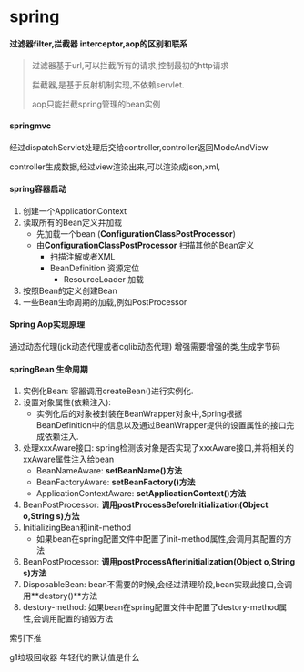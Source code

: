 # spring

#### 过滤器filter,拦截器 interceptor,aop的区别和联系

> 过滤器基于url,可以拦截所有的请求,控制最初的http请求
>
> 拦截器,是基于反射机制实现,不依赖servlet.
>
> aop只能拦截spring管理的bean实例

####  springmvc

经过dispatchServlet处理后交给controller,controller返回ModeAndView

controller生成数据,经过view渲染出来,可以渲染成json,xml,

#### spring容器启动

1. 创建一个ApplicationContext
2. 读取所有的Bean定义并加载
   - 先加载一个bean (**ConfigurationClassPostProcessor**)
   - 由**ConfigurationClassPostProcessor** 扫描其他的Bean定义
     - 扫描注解或者XML
     - BeanDefinition 资源定位
       - ResourceLoader 加载
3. 按照Bean的定义创建Bean
4. 一些Bean生命周期的加载,例如PostProcessor 

#### Spring Aop实现原理

通过动态代理(jdk动态代理或者cglib动态代理) 增强需要增强的类,生成字节码

#### springBean 生命周期

1. 实例化Bean: 容器调用createBean()进行实例化.
2. 设置对象属性(依赖注入): 
   - 实例化后的对象被封装在BeanWrapper对象中,Spring根据BeanDefinition中的信息以及通过BeanWrapper提供的设置属性的接口完成依赖注入.
3. 处理xxxAware接口: spring检测该对象是否实现了xxxAware接口,并将相关的xxAware属性注入给bean
   - BeanNameAware: **setBeanName()方法**
   - BeanFactoryAware: **setBeanFactory()方法**
   - ApplicationContextAware: **setApplicationContext()方法**
4. BeanPostProcessor: **调用postProcessBeforeInitialization(Object o,String s)方法**
5. InitializingBean和init-method
   - 如果bean在spring配置文件中配置了init-method属性,会调用其配置的方法
6. BeanPostProcessor: **调用postProcessAfterInitialization(Object o,String s)方法**
7. DisposableBean: bean不需要的时候,会经过清理阶段,bean实现此接口,会调用**destory()**方法
8. destory-method:  如果bean在spring配置文件中配置了destory-method属性,会调用配置的销毁方法


索引下推

g1垃圾回收器 年轻代的默认值是什么